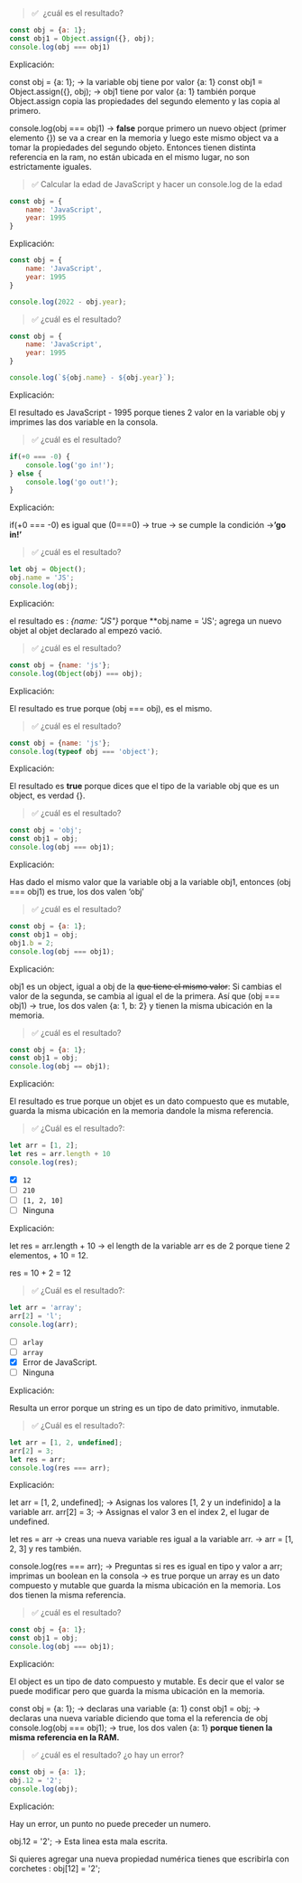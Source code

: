 > ✅  ¿cuál es el resultado?
> 

```jsx
const obj = {a: 1};
const obj1 = Object.assign({}, obj);
console.log(obj === obj1)
```

Explicación:

const obj = {a: 1};   → la variable obj tiene por valor {a: 1}
const obj1 = Object.assign({}, obj);   → obj1 tiene por valor {a: 1} también porque Object.assign copia las propiedades del segundo elemento y las copia al primero.

console.log(obj === obj1) → **false** porque primero un nuevo object (primer elemento {}) se va a crear en la memoria y luego este mismo object va a tomar la propiedades del segundo objeto. Entonces tienen distinta referencia en la ram, no están ubicada en el mismo lugar, no son estrictamente iguales.

> ✅ Calcular la edad de JavaScript y hacer un console.log de la edad
> 

```jsx
const obj = {
	name: 'JavaScript',
	year: 1995
}
```

Explicación:

```jsx
const obj = {
	name: 'JavaScript',
	year: 1995
}

console.log(2022 - obj.year);
```

> ✅ ¿cuál es el resultado?
> 

```jsx
const obj = {
	name: 'JavaScript',
	year: 1995
}

console.log(`${obj.name} - ${obj.year}`);
```

Explicación:

El resultado es JavaScript - 1995 porque tienes 2 valor en la variable obj y imprimes las dos variable en la consola.

> ✅ ¿cuál es el resultado?
> 

```jsx
if(+0 === -0) {
	console.log('go in!');
} else {
	console.log('go out!');
}
```

Explicación:

if(+0 === -0) es igual que (0===0) → true → se cumple la condición →**’go in!’**

> ✅ ¿cuál es el resultado?
> 

```jsx
let obj = Object();
obj.name = 'JS';
console.log(obj);
```

Explicación:

el resultado es : *{name: "JS"}* porque **obj.name = 'JS'; agrega un nuevo objet al objet declarado al empezó vació.

> ✅ ¿cuál es el resultado?
> 

```jsx
const obj = {name: 'js'};
console.log(Object(obj) === obj);
```

Explicación:

El resultado es true porque (obj === obj), es el mismo. 

> ✅ ¿cuál es el resultado?
> 

```jsx
const obj = {name: 'js'};
console.log(typeof obj === 'object');
```

Explicación:

El resultado es **true** porque dices que el tipo de la variable obj que es un object, es verdad {}. 

> ✅ ¿cuál es el resultado?
> 

```jsx
const obj = 'obj';
const obj1 = obj;
console.log(obj === obj1);
```

Explicación:

Has dado el mismo valor que la variable obj a la variable obj1, entonces (obj === obj1) es true, los dos valen ‘obj’

> ✅ ¿cuál es el resultado?
> 

```jsx
const obj = {a: 1};
const obj1 = obj;
obj1.b = 2;
console.log(obj === obj1);
```

Explicación:

obj1 es un object, igual a obj de la ~~que tiene el mismo valor~~: Si cambias el valor de la segunda, se cambia al igual el de la primera. Así que (obj === obj1) → true, los dos valen {a: 1, b: 2} y tienen la misma ubicación en la memoria.

> ✅ ¿cuál es el resultado?
> 

```jsx
const obj = {a: 1};
const obj1 = obj;
console.log(obj == obj1);
```

Explicación:

El resultado es true porque un objet es un dato compuesto que es mutable, guarda la misma ubicación en la memoria dandole la misma referencia. 

> ✅ ¿Cuál es el resultado?:
> 

```jsx
let arr = [1, 2];
let res = arr.length + 10
console.log(res);
```

- [x]  `12`
- [ ]  `210`
- [ ]  `[1, 2, 10]`
- [ ]  Ninguna

Explicación: 

let res = arr.length + 10 → el length de la variable arr es de 2 porque tiene 2 elementos, + 10 = 12.

res = 10 + 2 = 12

> ✅ ¿Cuál es el resultado?:
> 

```jsx
let arr = 'array';
arr[2] = 'l';
console.log(arr);
```

- [ ]  `arlay`
- [ ]  `array`
- [x]  Error de JavaScript.
- [ ]  Ninguna

Explicación:

Resulta un error porque un string es un tipo de dato primitivo, inmutable. 

> ✅ ¿Cuál es el resultado?:
> 

```jsx
let arr = [1, 2, undefined];
arr[2] = 3;
let res = arr;
console.log(res === arr);
```

Explicación: 

let arr = [1, 2, undefined];  →  Asignas los valores [1, 2 y un indefinido] a la variable arr. 
arr[2] = 3; → Assignas el valor 3 en el index 2, el lugar de undefined.

let res = arr → creas una nueva variable res igual a la variable arr.  → arr = [1, 2, 3]  y res también.

console.log(res === arr); → Preguntas si res es igual en tipo y valor a arr; imprimas un boolean en la consola → es true porque un array es un dato compuesto y mutable que guarda la misma ubicación en la memoria. Los dos tienen la misma referencia. 

> ✅ ¿cuál es el resultado?
> 

```jsx
const obj = {a: 1};
const obj1 = obj;
console.log(obj === obj1);
```

Explicación:

El object es un tipo de dato compuesto y mutable. Es decir que el valor se puede modificar pero que guarda la misma ubicación en la memoria. 

const obj = {a: 1};   → declaras una variable {a: 1}
const obj1 = obj;     → declaras una nueva variable diciendo que toma el la referencia de obj
console.log(obj === obj1); → true, los dos valen {a: 1} **porque tienen la misma referencia en la RAM.**

> ✅ ¿cuál es el resultado? ¿o hay un error?
> 

```jsx
const obj = {a: 1};
obj.12 = '2';
console.log(obj);
```

Explicación:

Hay un error, un punto no puede preceder un numero.

obj.12 = '2';  → Esta linea esta mala escrita. 

Si quieres agregar una nueva propiedad numérica tienes que escribirla con corchetes : obj[12] = '2';